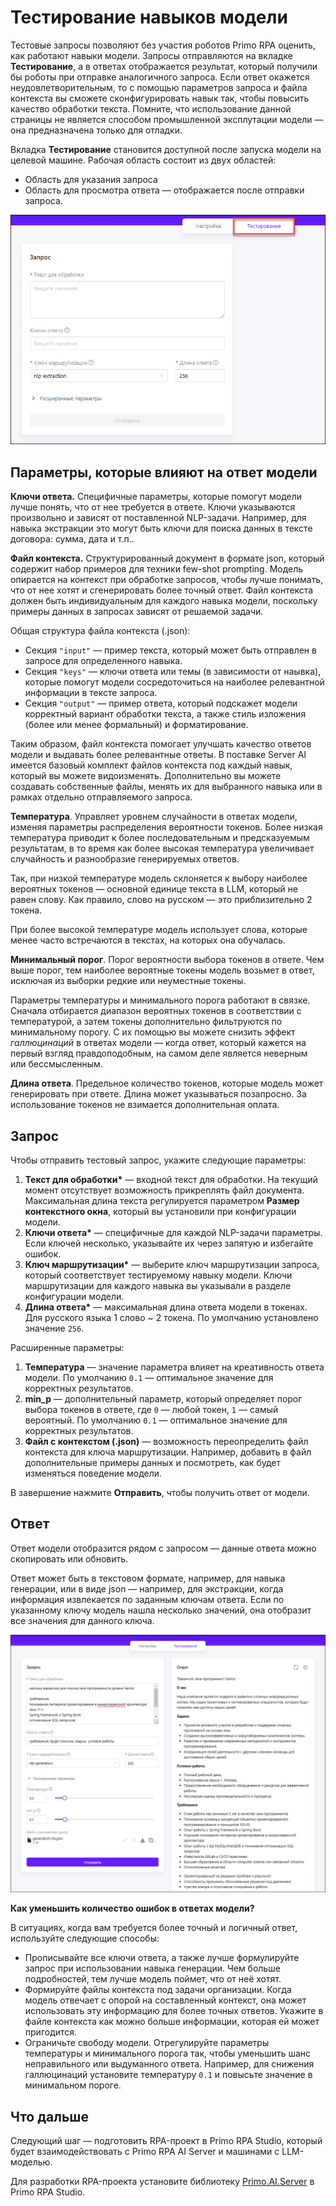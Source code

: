 # Тестирование навыков модели

Тестовые запросы позволяют без участия роботов Primo RPA оценить, как работают навыки модели. Запросы отправляются на вкладке **Тестирование**, а в ответах отображается результат, который получили бы роботы при отправке аналогичного запроса. Если ответ окажется неудовлетворительным, то с помощью параметров запроса и файла контекста вы сможете сконфигурировать навык так, чтобы повысить качество обработки текста. Помните, что использование данной страницы не является способом промышленной эксплутации модели — она предназначена только для отладки.

Вкладка **Тестирование** становится доступной после запуска модели на целевой машине. Рабочая область состоит из двух областей:
* Область для указания запроса
* Область для просмотра ответа — отображается после отправки запроса.

![](</primo-ai/resources/user/nlpproject/testing-empty.png>) 

## Параметры, которые влияют на ответ модели

**Ключи ответа.** Специфичные параметры, которые помогут модели лучше понять, что от нее требуется в ответе. Ключи указываются произвольно и зависят от поставленной NLP-задачи. Например, для навыка экстракции это могут быть ключи для поиска данных в тексте договора: сумма, дата и т.п..

**Файл контекста.** Структурированный документ в формате json, который содержит набор примеров для техники few-shot prompting. Модель опирается на контекст при обработке запросов, чтобы лучше понимать, что от нее хотят и сгенерировать более точный ответ. Файл контекста должен быть индивидуальным для каждого навыка модели, поскольку примеры данных в запросах зависят от решаемой задачи.

Общая структура файла контекста (.json):
* Секция `"input"` — пример текста, который может быть отправлен в запросе для определенного навыка.
* Секция `"keys"` — ключи ответа или темы (в зависимости от наывка), которые помогут модели сосредоточиться на наиболее релевантной информации в тексте запроса.
* Секция `"output"` — пример ответа, который подскажет модели корректный вариант обработки текста, а также стиль изложения (более или менее формальный) и форматирование.

Таким образом, файл контекста помогает улучшать качество ответов модели и выдавать более релевантные ответы. В поставке Server AI имеется базовый комплект файлов контекста под каждый навык, который вы можете видоизменять. Дополнительно вы можете создавать собственные файлы, менять их для выбранного навыка или в рамках отдельно отправляемого запроса.

**Температура**. Управляет уровнем случайности в ответах модели, изменяя параметры распределения вероятности токенов. Более низкая температура приводит к более последовательным и предсказуемым результатам, в то время как более высокая температура увеличивает случайность и разнообразие генерируемых ответов.

Так, при низкой температуре модель склоняется к выбору наиболее вероятных токенов — основной единице текста в LLM, который не равен слову. Как правило, слово на русском — это приблизительно 2 токена. 

При более высокой температуре модель использует слова, которые менее часто встречаются в текстах, на которых она обучалась. 

**Минимальный порог**. Порог вероятности выбора токенов в ответе. Чем выше порог, тем наиболее вероятные токены модель возьмет в ответ, исключая из выборки редкие или неуместные токены. 

Параметры температуры и минимального порога работают в связке. Сначала отбирается диапазон вероятных токенов в соответствии с температурой, а затем токены дополнительно фильтруются по минимальному порогу. С их помощью вы можете снизить эффект *галлюцинаций* в ответах модели — когда ответ, который кажется на первый взгляд правдоподобным, на самом деле является неверным или бессмысленным.

**Длина ответа**. Предельное количество токенов, которые модель может генерировать при ответе. Длина может указываться позапросно. За использование токенов не взимается дополнительная оплата.

## Запрос

Чтобы отправить тестовый запрос, укажите следующие параметры:
1. **Текст для обработки\*** — входной текст для обработки. На текущий момент отсутствует возможность прикреплять файл документа. Максимальная длина текста регулируется параметром **Размер контекстного окна**, который вы установили при конфигурации модели.
1. **Ключи ответа\*** — специфичные для каждой NLP-задачи параметры. Если ключей несколько, указывайте их через запятую и избегайте ошибок.
1. **Ключ маршрутизации\*** — выберите ключ маршрутизации запроса, который соответствует тестируемому навыку модели. Ключи маршрутизации для каждого навыка вы указывали в разделе конфигурации модели.
1. **Длина ответа\*** — максимальная длина ответа модели в токенах. Для русского языка 1 слово ~ 2 токена. По умолчанию установлено значение `256`. 

Расширенные параметры:
1. **Температура** — значение параметра влияет на креативность ответа модели. По умолчанию `0.1` — оптимальное значение для корректных результатов.
1. **min_p** — дополнительный параметр, который определяет порог выбора токенов в ответе, где `0` — любой токен, `1` — самый вероятный. По умолчанию `0.1` — оптимальное значение для корректных результатов.
1. **Файл с контекстом (.json)** — возможность переопределить файл контекста для ключа маршрутизации. Например, добавить в файл дополнительные примеры данных и посмотреть, как будет изменяться поведение модели.

В завершение нажмите **Отправить**, чтобы получить ответ от модели.

## Ответ

Ответ модели отобразится рядом с запросом — данные ответа можно скопировать или обновить. 

Ответ может быть в текстовом формате, например, для навыка генерации, или в виде json — например, для экстракции, когда информация извлекается по заданным ключам ответа. Если по указанному ключу модель нашла несколько значений, она отобразит все значения для данного ключа.

![](</primo-ai/resources/user/nlpproject/testing.png>) 

**Как уменьшить количество ошибок в ответах модели?**

В ситуациях, когда вам требуется более точный и логичный ответ, используйте следующие способы:
* Прописывайте все ключи ответа, а также лучше формулируйте запрос при использовании навыка генерации. Чем больше подробностей, тем лучше модель поймет, что от неё хотят. 
* Формируйте файлы контекста под задачи организации. Когда модель отвечает с опорой на составленный контекст, она может использовать эту информацию для более точных ответов. Укажите в файле контекста как можно больше информации, которая ей может пригодится.
* Ограничьте свободу модели. Отрегулируйте параметры температуры и минимального порога так, чтобы уменьшить шанс неправильного или выдуманного ответа. Например, для снижения галлюцинаций установите температуру `0.1` и повысьте значение в минимальном пороге.


## Что дальше
Следующий шаг — подготовить RPA-проект в Primo RPA Studio, который будет взаимодействовать с Primo RPA AI Server и машинами с LLM-моделью. 

Для разработки RPA-проекта установите библиотеку [Primo.AI.Server](https://docs.primo-rpa.ru/primo-rpa/g_elements/el_extra/ai_server) в Primo RPA Studio.



